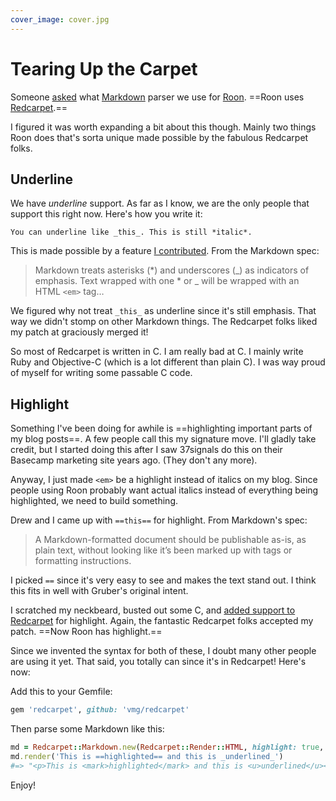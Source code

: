 ```yaml
---
cover_image: cover.jpg
---
```


# Tearing Up the Carpet

Someone [asked](https://twitter.com/d0tio/status/348519355136479232) what [Markdown](http://daringfireball.net/projects/markdown) parser we use for [Roon](http://roon.io). ==Roon uses [Redcarpet](https://github.com/vmg/redcarpet).==

I figured it was worth expanding a bit about this though. Mainly two things Roon does that's sorta unique made possible by the fabulous Redcarpet folks.

## Underline

We have _underline_ support. As far as I know, we are the only people that support this right now. Here's how you write it:

    You can underline like _this_. This is still *italic*.

This is made possible by a feature [I contributed](https://github.com/vmg/redcarpet/pull/227). From the Markdown spec:

> Markdown treats asterisks (*) and underscores (_) as indicators of emphasis. Text wrapped with one * or _ will be wrapped with an HTML `<em>` tag…

We figured why not treat `_this_` as underline since it's still emphasis. That way we didn't stomp on other Markdown things. The Redcarpet folks liked my patch at graciously merged it!

So most of Redcarpet is written in C. I am really bad at C. I mainly write Ruby and Objective-C (which is a lot different than plain C). I was way proud of myself for writing some passable C code.

## Highlight

Something I've been doing for awhile is ==highlighting important parts of my blog posts==. A few people call this my signature move. I'll gladly take credit, but I started doing this after I saw 37signals do this on their Basecamp marketing site years ago. (They don't any more).

Anyway, I just made `<em>` be a highlight instead of italics on my blog. Since people using Roon probably want actual italics instead of everything being highlighted, we need to build something.

Drew and I came up with `==this==` for highlight. From Markdown's spec:

> A Markdown-formatted document should be publishable as-is, as plain text, without looking like it’s been marked up with tags or formatting instructions.

I picked `==` since it's very easy to see and makes the text stand out. I think this fits in well with Gruber's original intent.

I scratched my neckbeard, busted out some C, and [added support to Redcarpet](https://github.com/vmg/redcarpet/pull/263) for highlight. Again, the fantastic Redcarpet folks accepted my patch. ==Now Roon has highlight.==

Since we invented the syntax for both of these, I doubt many other people are using it yet. That said, you totally can since it's in Redcarpet! Here's now:

Add this to your Gemfile:

``` ruby
gem 'redcarpet', github: 'vmg/redcarpet'
```

Then parse some Markdown like this:

``` ruby
md = Redcarpet::Markdown.new(Redcarpet::Render::HTML, highlight: true, underline: true)
md.render('This is ==highlighted== and this is _underlined_')
#=> "<p>This is <mark>highlighted</mark> and this is <u>underlined</u></p>\n"
```

Enjoy!
